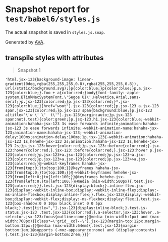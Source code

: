 # Snapshot report for `test/babel6/styles.js`

The actual snapshot is saved in `styles.js.snap`.

Generated by [AVA](https://ava.li).

## transpile styles with attributes

> Snapshot 1

    'html.jsx-123{background-image: linear-gradient(0deg,rgba(255,255,255,0.8),rgba(255,255,255,0.8)), url(/static/background.svg);}p{color:blue;}p{color:blue;}p,a.jsx-123{color:blue;}.foo + a{color:red;}body{font-family:-apple-system,BlinkMacSystemFont,\'Segoe UI\',Helvetica,Arial,sans-serif;}p.jsx-123{color:red;}p.jsx-123{color:red;}*.jsx-123{color:blue;}[href="woot"].jsx-123{color:red;}p.jsx-123 a.jsx-123 span.jsx-123{color:red;}p.jsx-123 span{background:blue;}p.jsx-123 a[title="\'w \' \'  t\'"].jsx-123{margin:auto;}p.jsx-123 span:not(.test){color:green;}p.jsx-123,h1.jsx-123{color:blue;-webkit-animation:hahaha-jsx-123 3s ease forwards infinite;animation:hahaha-jsx-123 3s ease forwards infinite;-webkit-animation-name:hahaha-jsx-123;animation-name:hahaha-jsx-123;-webkit-animation-delay:100ms;animation-delay:100ms;}p.jsx-123{-webkit-animation:hahaha-jsx-123 1s,hehehe-jsx-123 2s;animation:hahaha-jsx-123 1s,hehehe-jsx-123 2s;}p.jsx-123:hover{color:red;}p.jsx-123::before{color:red;}.jsx-123:hover{color:red;}.jsx-123::before{color:red;}.jsx-123:hover p.jsx-123{color:red;}p.jsx-123+a.jsx-123{color:red;}p.jsx-123~a.jsx-123{color:red;}p.jsx-123>a.jsx-123{color:red;}p.jsx-123>>a.jsx-123{color:red;}@-webkit-keyframes hahaha-jsx-123{from{top:0;}to{top:100;}}@keyframes hahaha-jsx-123{from{top:0;}to{top:100;}}@-webkit-keyframes hehehe-jsx-123{from{left:0;}to{left:100;}}@keyframes hehehe-jsx-123{from{left:0;}to{left:100;}}@media (min-width:500px){.test.jsx-123{color:red;}}.test.jsx-123{display:block;}.inline-flex.jsx-123{display:-webkit-inline-box;display:-webkit-inline-flex;display:-ms-inline-flexbox;display:inline-flex;}.flex.jsx-123{display:-webkit-box;display:-webkit-flex;display:-ms-flexbox;display:flex;}.test.jsx-123{box-shadow:0 0 10px black,inset 0 0 5px black;}.test[title=","].jsx-123{display:inline-block;}.test.is-status.jsx-123 .test.jsx-123{color:red;}.a-selector.jsx-123:hover,.a-selector.jsx-123:focus{outline:none;}@media (min-width:1px) and (max-width:768px){[class*=\'grid__col--\'].jsx-123{margin-top:12px;margin-bottom:12px;}}@media (max-width:64em){.test.jsx-123{margin-bottom:1em;}@supports (-moz-appearance:none) and (display:contents){.test.jsx-123{margin-bottom:2rem;}}}'
